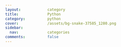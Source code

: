 ```yaml
---
layout:            category
title:             Python
category:          python
cover:             /assets/bg-snake-37585_1280.png
sidebar:
  nav:             categories
comments:          false
---
```

